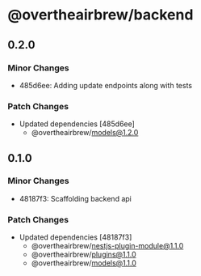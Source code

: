 # @overtheairbrew/backend

## 0.2.0

### Minor Changes

- 485d6ee: Adding update endpoints along with tests

### Patch Changes

- Updated dependencies [485d6ee]
  - @overtheairbrew/models@1.2.0

## 0.1.0

### Minor Changes

- 48187f3: Scaffolding backend api

### Patch Changes

- Updated dependencies [48187f3]
  - @overtheairbrew/nestjs-plugin-module@1.1.0
  - @overtheairbrew/plugins@1.1.0
  - @overtheairbrew/models@1.1.0
